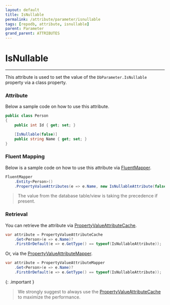 ```yaml
---
layout: default
title: IsNullable
permalink: /attribute/parameter/isnullable
tags: [repodb, attribute, isnullable]
parent: Parameter
grand_parent: ATTRIBUTES
---
```


# IsNullable

---

This attribute is used to set the value of the `DbParameter.IsNullable` property via a class property.

### Attribute

Below a sample code on how to use this attribute.

```csharp
public class Person
{
    public int Id { get; set; }

    [IsNullable(false)]
    public string Name { get; set; }
}
```

### Fluent Mapping

Below is a sample code on how to use this attribute via [FluentMapper](/mapper/fluentmapper).

```csharp
FluentMapper
    .Entity<Person>()
    .PropertyValueAttributes(e => e.Name, new IsNullableAttribute(false));
```

> The value from the database table/view is taking the precedence if present.

### Retrieval

You can retrieve the attribute via [PropertyValueAttributeCache](/cacher/propertyvalueattributecache).

```csharp
var attribute = PropertyValueAttributeCache
    .Get<Person>(e => e.Name)?
    .FirstOrDefault(e => e.GetType() == typeof(IsNullableAttribute));
```

Or, via the [PropertyValueAttributeMapper](/mapper/propertyvalueattributemapper).

```csharp
var attribute = PropertyValueAttributeMapper
    .Get<Person>(e => e.Name)?
    .FirstOrDefault(e => e.GetType() == typeof(IsNullableAttribute));
```

{: .important }
> We strongly suggest to always use the [PropertyValueAttributeCache](/cacher/propertyvalueattributecache) to maximize the performance.
